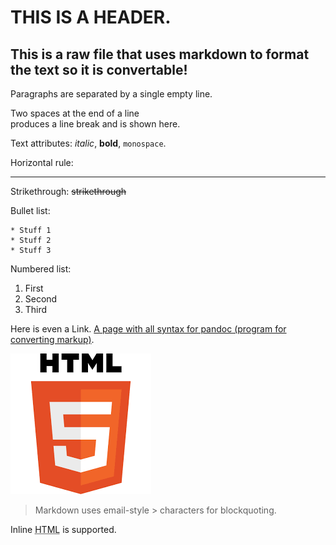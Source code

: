 THIS IS A HEADER.
=======

This is a raw file that uses markdown to format the text so it is convertable!
-----------

Paragraphs are separated by a single empty line.

Two spaces at the end of a line  
produces a line break and is shown here. 

Text attributes: 
_italic_, 
**bold**, 
`monospace`.

Horizontal rule:

---

Strikethrough:
~~strikethrough~~

Bullet list:

	* Stuff 1 
	* Stuff 2
	* Stuff 3

Numbered list:

  1. First
  2. Second
  3. Third

Here is even a Link. [A page with all syntax for pandoc (program for converting markup)](https://en.wikipedia.org/wiki/Markdown).

![Image](picture.png "icon")

> Markdown uses email-style > characters for blockquoting.

Inline <abbr title="Hypertext Markup Language">HTML</abbr> is supported.

